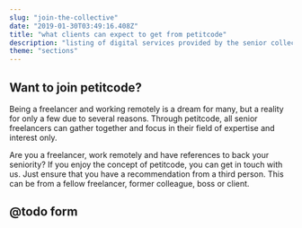 ```yaml
---
slug: "join-the-collective"
date: "2019-01-30T03:49:16.408Z"
title: "what clients can expect to get from petitcode"
description: "listing of digital services provided by the senior collective of petitcode."
theme: "sections"
---
```


<Sections>
<Section>
<Columns>
<ColumnContent>

# Want to join petitcode?

Being a freelancer and working remotely is a dream for many, but a reality for only a few due to several reasons. Through petitcode, all senior freelancers can gather together and focus in their field of expertise and interest only. 

Are you a freelancer, work remotely and have references to back your seniority? If you enjoy the concept of petitcode, you can get in touch with us. Just ensure that you have a recommendation from a third person. This can be from a fellow freelancer, former colleague, boss or client. 

</ColumnContent>
<ColumnImage file="ruben-bagues-716364-unsplash.jpg" alt="a mobile application can be the easiest way to reach high numbers of customers">
</ColumnImage>
</Columns>
</Section>
<Section>
<SectionContent>

# @todo form

</SectionContent>
</Section>
</Sections>
